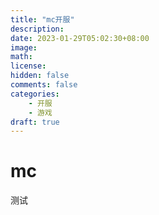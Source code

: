 ```yaml
---
title: "mc开服"
description: 
date: 2023-01-29T05:02:30+08:00
image: 
math: 
license: 
hidden: false
comments: false
categories:
    - 开服
    - 游戏
draft: true
---
```


# mc

测试
